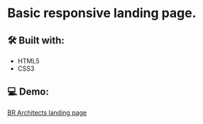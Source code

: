 # Basic responsive landing page.

## 🛠 Built with:
- HTML5
- CSS3

## 💻 Demo:

<a href="https://nathortega.github.io/br-architects-page/" target="_blank">BR Architects landing page</a>
